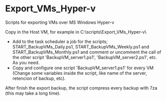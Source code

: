 # Export_VMs_Hyper-v
Scripts for exporting VMs over MS Windows Hyper-v

Copy in the Host VM, for example in C:\scripts\Export_VMs_Hyper-v\

- Add to the task scheduler a job for the scripts; START_BackupVMs_Daily.ps1, START_BackupVMs_Weekly.ps1 and START_BackupVMs_Monthly.ps1 and comment or uncomment the call of the other script 'BackupVM_server1.ps1', 'BackupVM_server2.ps1', etc. As you need.
- Copy and configure one script 'BackupVM_server1.ps1' for every VM (Change some variables inside the script, like name of the server, retencion of backup, etc).

After finish the export backup, the script compress every backup with 7za (this may take a long time).
